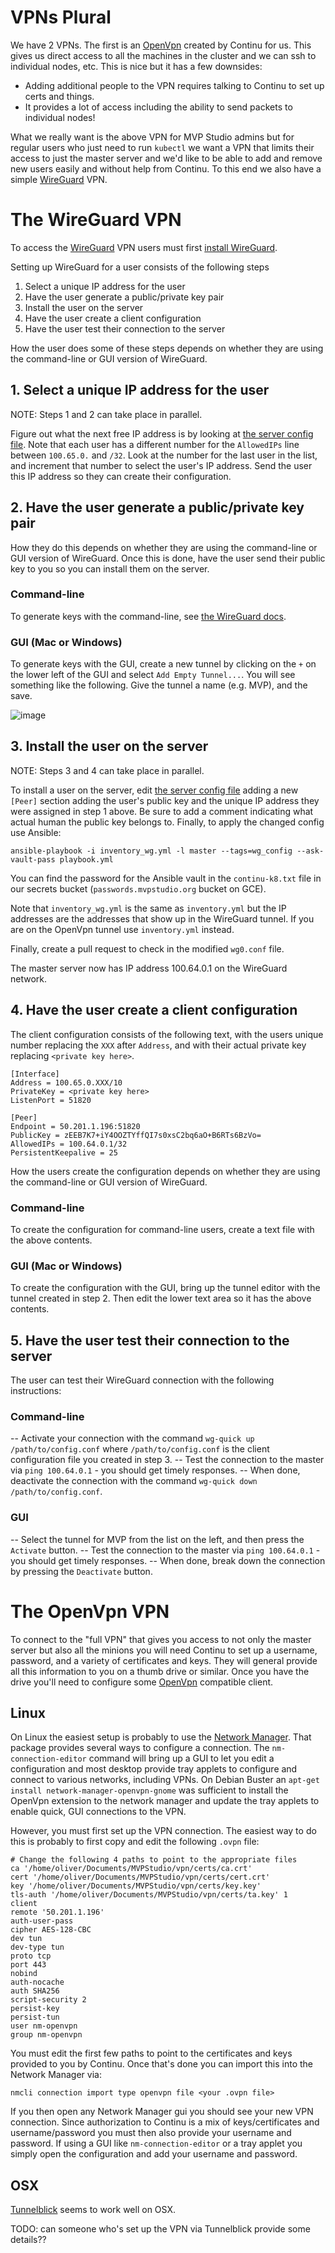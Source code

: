 # VPNs Plural

We have 2 VPNs. The first is an [OpenVpn](https://openvpn.net/) created by Continu for us. This gives us direct access
to all the machines in the cluster and we can ssh to individual nodes, etc. This is nice but it has a few downsides:

* Adding additional people to the VPN requires talking to Continu to set up certs and things.
* It provides a lot of access including the ability to send packets to individual nodes!

What we really want is the above VPN for MVP Studio admins but for regular users who just need to run `kubectl` we want
a VPN that limits their access to just the master server and we'd like to be able to add and remove new users easily and
without help from Continu. To this end we also have a simple [WireGuard](https://www.wireguard.com/) VPN.

# The WireGuard VPN

To access the [WireGuard](https://www.wireguard.com/) VPN users must first [install
WireGuard](https://www.wireguard.com/install/). 

Setting up WireGuard for a user consists of the following steps

1. Select a unique IP address for the user
2. Have the user generate a public/private key pair
3. Install the user on the server
4. Have the user create a client configuration
5. Have the user test their connection to the server

How the user does some of these steps depends on whether they are using the command-line or GUI version of WireGuard. 

## 1. Select a unique IP address for the user

NOTE: Steps 1 and 2 can take place in parallel. 

Figure out what the next free IP address is by looking at [the server config file](../ansible/templates/wg0.conf). Note that each user has a different number for the `AllowedIPs` line between `100.65.0.` and `/32`. Look at the number for the last user in the list, and increment that number to select the user's IP address. Send the user this IP address so they can create their configuration. 

## 2. Have the user generate a public/private key pair

How they do this depends on whether they are using the command-line or GUI version of WireGuard. Once this is done, have the user send their public key to you so you can install them on the server. 

### Command-line

To generate keys with the command-line, see [the WireGuard docs](https://www.wireguard.com/quickstart/#key-generation). 

### GUI (Mac or Windows)

To generate keys with the GUI, create a new tunnel by clicking on the `+` on the lower left of the GUI and select `Add Empty Tunnel...`. You will see something like the following. Give the tunnel a name (e.g. MVP), and the save. 

![image](https://user-images.githubusercontent.com/311063/85208559-61b9a500-b2e6-11ea-9c2f-cea6515cb8ff.png)

## 3. Install the user on the server

NOTE: Steps 3 and 4 can take place in parallel. 

To install a user on the server, edit [the server config file](../ansible/templates/wg0.conf) adding a new `[Peer]` section adding the user's public key and the unique IP address they were assigned in step 1 above. Be sure to add a comment indicating what actual human the public key
belongs to. Finally, to apply the changed config use Ansible:

```
ansible-playbook -i inventory_wg.yml -l master --tags=wg_config --ask-vault-pass playbook.yml
```

You can find the password for the Ansible vault in the `continu-k8.txt` file in our secrets bucket
(`passwords.mvpstudio.org` bucket on GCE).

Note that `inventory_wg.yml` is the same as `inventory.yml` but the IP addresses are the addresses that show up in the
WireGuard tunnel. If you are on the OpenVpn tunnel use `inventory.yml` instead.

Finally, create a pull request to check in the modified `wg0.conf` file.

The master server now has IP address 100.64.0.1 on the WireGuard network.

## 4. Have the user create a client configuration

The client configuration consists of the following text, with the users unique number replacing the `XXX` after `Address`, and with their actual private key replacing `<private key here>`. 

```
[Interface]
Address = 100.65.0.XXX/10
PrivateKey = <private key here>
ListenPort = 51820

[Peer]
Endpoint = 50.201.1.196:51820
PublicKey = zEEB7K7+iY4OOZTYffQI7s0xsC2bq6aO+B6RTs6BzVo=
AllowedIPs = 100.64.0.1/32
PersistentKeepalive = 25
```

How the users create the configuration depends on whether they are using the command-line or GUI version of WireGuard. 

### Command-line

To create the configuration for command-line users, create a text file with the above contents. 

### GUI (Mac or Windows)

To create the configuration with the GUI, bring up the tunnel editor with the tunnel created in step 2. Then edit the lower text area so it has the above contents. 

## 5. Have the user test their connection to the server

The user can test their WireGuard connection with the following instructions:

### Command-line

-- Activate your connection with the command `wg-quick up /path/to/config.conf` where `/path/to/config.conf` is the client configuration file you created in step 3. 
-- Test the connection to the master via `ping 100.64.0.1` - you should get timely responses.
-- When done, deactivate the connection with the command `wg-quick down /path/to/config.conf`. 

### GUI

-- Select the tunnel for MVP from the list on the left, and then press the `Activate` button. 
-- Test the connection to the master via `ping 100.64.0.1` - you should get timely responses.
-- When done, break down the connection by pressing the `Deactivate` button. 

# The OpenVpn VPN

To connect to the "full VPN" that gives you access to not only the master server but also all the minions you will need
Continu to set up a username, password, and a variety of certificates and keys. They will general provide all this
information to you on a thumb drive or similar. Once you have the drive you'll need to configure some
[OpenVpn](https://openvpn.net/) compatible client.

## Linux

On Linux the easiest setup is probably to use the [Network
Manager](https://wiki.archlinux.org/index.php/NetworkManager). That package provides several ways to configure a
connection. The `nm-connection-editor` command will bring up a GUI to let you edit a configuration and most desktop
provide tray applets to configure and connect to various networks, including VPNs. On Debian Buster an `apt-get install
network-manager-openvpn-gnome` was sufficient to install the OpenVpn extension to the network manager and update the
tray applets to enable quick, GUI connections to the VPN.

However, you must first set up the VPN connection. The easiest way to do this is probably to first copy and edit the
following `.ovpn` file:

```
# Change the following 4 paths to point to the appropriate files
ca '/home/oliver/Documents/MVPStudio/vpn/certs/ca.crt'
cert '/home/oliver/Documents/MVPStudio/vpn/certs/cert.crt'
key '/home/oliver/Documents/MVPStudio/vpn/certs/key.key'
tls-auth '/home/oliver/Documents/MVPStudio/vpn/certs/ta.key' 1
client
remote '50.201.1.196'
auth-user-pass
cipher AES-128-CBC
dev tun
dev-type tun
proto tcp
port 443
nobind
auth-nocache
auth SHA256
script-security 2
persist-key
persist-tun
user nm-openvpn
group nm-openvpn
```

You must edit the first few paths to point to the certificates and keys provided to you by Continu. Once that's done you
can import this into the Network Manager via:

```
nmcli connection import type openvpn file <your .ovpn file>
```

If you then open any Network Manager gui you should see your new VPN connection.  Since authorization to Continu is a
mix of keys/certificates and username/password you must then also provide your username and password. If using a GUI
like `nm-connection-editor` or a tray applet you simply open the configuration and add your username and password.

## OSX

[Tunnelblick](https://tunnelblick.net/) seems to work well on OSX.

TODO: can someone who's set up the VPN via Tunnelblick provide some details??
